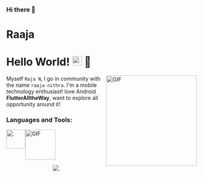 ### Hi there 👋

<!--
**raaja-nithra/raaja-nithra** is a ✨ _special_ ✨ repository because its `README.md` (this file) appears on your GitHub profile.

Here are some ideas to get you started:

 🔭 I’m currently working on ...
- 🌱 I’m currently learning ...
- 👯 I’m looking to collaborate on ...
- 🤔 I’m looking for help with ...
- 💬 Ask me about ...
- 📫 How to reach me: ...
- 😄 Pronouns: ...
- ⚡ Fun fact: ...
-->
# Raaja
# Hello World! <img src="https://media.giphy.com/media/hvRJCLFzcasrR4ia7z/giphy.gif" width="25px"> 
<img align="right" height="240px" alt="GIF" src="https://i.pinimg.com/originals/e4/26/70/e426702edf874b181aced1e2fa5c6cde.gif" />

Myself `Raja N`, I go in community with the name `raaja-nithra`. I'm a mobile technology enthusiast! love Android __FlutterAlltheWay__, want to explore all opportunity around it! 
### Languages and Tools:
<p style="display:flex;">
<img src="https://flutter.dev//assets/flutter-lockup-1caf6476beed76adec3c477586da54de6b552b2f42108ec5bc68dc63bae2df75.png" height="50">
<img alt="GIF" src="https://4.bp.blogspot.com/-W5OWLDA6yl8/WeRSulrYe-I/AAAAAAAAASI/LGJzBOKt3ccExghJHQgavXL6XXV0pxE1gCLcBGAs/s1600/2000.gif" height="80">
</p>

<p align="center">
<img src="https://visitor-badge.glitch.me/badge?page_id=raaja-nithra">
</p≈>
